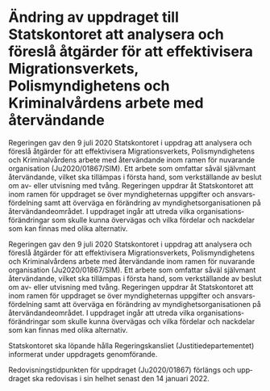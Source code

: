 # Ändring av uppdraget till Statskontoret att analysera och föreslå åtgärder för att effektivisera Migrationsverkets, Polismyndighetens och Kriminalvårdens arbete med återvändande

Regeringen gav den 9 juli 2020 Stats­kontoret i upp­drag att analy­sera och före­slå åtgärder för att effektivi­sera Migra­tions­verkets, Polis­myndig­hetens och Kriminal­vårdens arbete med åter­vän­dan­de inom ramen för nuva­rande organi­sation (Ju2020/01867/SIM). Ett arbete som omfat­tar såväl själv­mant åter­vändande, vilket ska tilläm­pas i första hand, som verk­stäl­lande av beslut om av- eller utvis­ning med tvång. Regeringen upp­drar åt Stats­kon­toret att inom ramen för upp­draget se över myn­dig­heter­nas upp­gifter och ansvars­fördel­ning samt att över­väga en föränd­ring av myn­dig­hets­organisa­tionen på åter­vändande­området. I upp­draget ingår att utreda vilka organisa­tions­föränd­ringar som skulle kunna över­vägas och vilka för­delar och nack­delar som kan finnas med olika alter­nativ.

Regeringen gav den 9 juli 2020 Stats­kontoret i upp­drag att analy­sera och före­slå åtgärder för att effektivi­sera Migra­tions­verkets, Polis­myndig­hetens och Kriminal­vårdens arbete med åter­vän­dan­de inom ramen för nuva­rande organi­sation (Ju2020/01867/SIM). Ett arbete som omfat­tar såväl själv­mant åter­vändande, vilket ska tilläm­pas i första hand, som verk­stäl­lande av beslut om av- eller utvis­ning med tvång. Regeringen upp­drar åt Stats­kon­toret att inom ramen för upp­draget se över myn­dig­heter­nas upp­gifter och ansvars­fördel­ning samt att över­väga en föränd­ring av myn­dig­hets­organisa­tionen på åter­vändande­området. I upp­draget ingår att utreda vilka organisa­tions­föränd­ringar som skulle kunna över­vägas och vilka för­delar och nack­delar som kan finnas med olika alter­nativ.

Statskontoret ska löpande hålla Regerings­kansliet (Justitie­departementet) infor­merat under upp­dragets genom­förande.

Redo­visnings­tidp­unkten för upp­draget (Ju2020/01867) förlängs och upp­draget ska redo­visas i sin helhet senast den 14 januari 2022.
